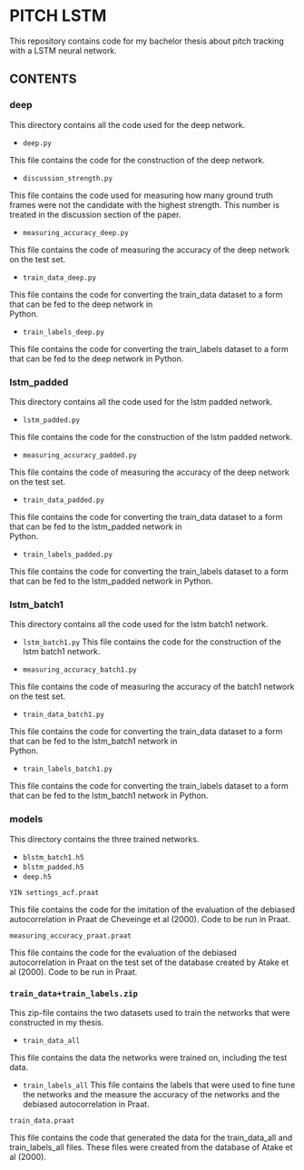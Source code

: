 # PITCH LSTM
This repository contains code for my bachelor thesis about pitch tracking with a LSTM neural network.

## CONTENTS

### **deep**

This directory contains all the code used for the deep network. 

* `deep.py`

This file contains the code for the construction of the deep network.

* `discussion_strength.py`

This file contains the code used for measuring how many ground truth frames were not the candidate with the highest            strength. This number is treated in the discussion section of the paper.

* `measuring_accuracy_deep.py`

This file contains the code of measuring the accuracy of the deep network on the test set.

* `train_data_deep.py`

This file contains the code for converting the train_data dataset to a form that can be fed to the deep network in  
Python.

* `train_labels_deep.py`

This file contains the code for converting the train_labels dataset to a form that can be fed to the deep network in
Python.   
     
### **lstm_padded**

This directory contains all the code used for the lstm padded network. 

 * `lstm_padded.py`

 This file contains the code for the construction of the lstm padded network.

 * `measuring_accuracy_padded.py`

 This file contains the code of measuring the accuracy of the deep network on the test set.

 * `train_data_padded.py`

 This file contains the code for converting the train_data dataset to a form that can be fed to the lstm_padded network in  
 Python.

 * `train_labels_padded.py`

 This file contains the code for converting the train_labels dataset to a form that can be fed to the lstm_padded network
 in Python.
     
### **lstm_batch1**

This directory contains all the code used for the lstm batch1 network. 
 * `lstm_batch1.py`
 This file contains the code for the construction of the lstm batch1 network.
 
 * `measuring_accuracy_batch1.py`

 This file contains the code of measuring the accuracy of the batch1 network on the test set.

 * `train_data_batch1.py`

 This file contains the code for converting the train_data dataset to a form that can be fed to the lstm_batch1 network in  
 Python.

 * `train_labels_batch1.py`

 This file contains the code for converting the train_labels dataset to a form that can be fed to the lstm_batch1 network
 in Python.
     
### **models**

This directory contains the three trained networks.

 * `blstm_batch1.h5`
 * `blstm_padded.h5`
 * `deep.h5`
 

`YIN settings_acf.praat`

This file contains the code for the imitation of the evaluation of the debiased autocorrelation in Praat de Cheveinge et al (2000). Code to be run in Praat.

`measuring_accuracy_praat.praat`

This file contains the code for the evaluation of the debiased autocorrelation in Praat on the test set of the database created by Atake et al (2000). Code to be run in Praat.

### `train_data+train_labels.zip`

This zip-file contains the two datasets used to train the networks that were constructed in my thesis. 

* `train_data_all`

 This file contains the data the networks were trained on, including the test data. 

* `train_labels_all`
This file contains the labels that were used to fine tune the networks and the measure the accuracy of the networks and the debiased autocorrelation in Praat.
    
`train_data.praat`

This file contains the code that generated the data for the train_data_all and train_labels_all files. These files were created from the database of Atake et al (2000).

